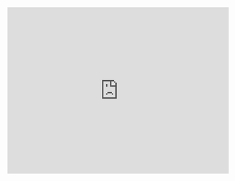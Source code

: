 <embed src="https://drive.google.com/viewerng/viewer?embedded=true&url=https://drive.google.com/file/d/17BCoj9T_u12OegDZv0BmY8yihDLhesw-/view?usp=share_link" width="500" height="375">